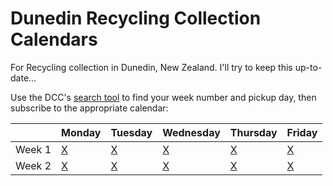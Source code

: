 Dunedin Recycling Collection Calendars
===

For Recycling collection in Dunedin, New Zealand.  I'll try to keep this up-to-date...

Use the DCC's [search tool](https://www.dunedin.govt.nz/services/rubbish-and-recycling/collection-days) to find your week number and pickup day, then subscribe to the appropriate calendar:

| |Monday|Tuesday|Wednesday|Thursday|Friday|
|-|------|-------|---------|--------|------|
|Week 1|[X](https://raw.githubusercontent.com/ianrrees/dunedin-recycling/main/week-1-monday.ics)|[X](https://raw.githubusercontent.com/ianrrees/dunedin-recycling/main/week-1-tuesday.ics)|[X](https://raw.githubusercontent.com/ianrrees/dunedin-recycling/main/week-1-wednesday.ics)|[X](https://raw.githubusercontent.com/ianrrees/dunedin-recycling/main/week-1-thursday.ics)|[X](https://raw.githubusercontent.com/ianrrees/dunedin-recycling/main/week-1-friday.ics)|
|Week 2|[X](https://raw.githubusercontent.com/ianrrees/dunedin-recycling/main/week-2-monday.ics)|[X](https://raw.githubusercontent.com/ianrrees/dunedin-recycling/main/week-2-tuesday.ics)|[X](https://raw.githubusercontent.com/ianrrees/dunedin-recycling/main/week-2-wednesday.ics)|[X](https://raw.githubusercontent.com/ianrrees/dunedin-recycling/main/week-2-thursday.ics)|[X](https://raw.githubusercontent.com/ianrrees/dunedin-recycling/main/week-2-friday.ics)|
